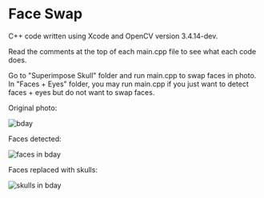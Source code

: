 # Face Swap

C++ code written using Xcode and OpenCV version 3.4.14-dev.

Read the comments at the top of each main.cpp file to see what each code does.

Go to "Superimpose Skull" folder and run main.cpp to swap faces in photo.
In "Faces + Eyes" folder, you may run main.cpp if you just want to detect faces + eyes but do not want to swap faces.

Original photo:

![bday](https://github.com/user-attachments/assets/90e3993a-ffae-437c-bab0-fa02d1657222)

Faces detected:

![faces in bday](https://github.com/user-attachments/assets/2195872b-c934-442c-9fa6-f930af720cb4)

Faces replaced with skulls:

![skulls in bday](https://github.com/user-attachments/assets/4b1bd833-ae08-4a28-aa4c-e65213ed2ddf)
